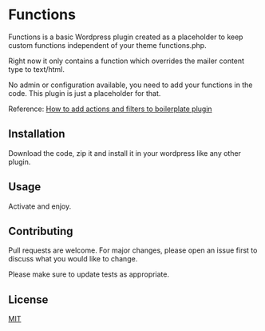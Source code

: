 # Functions

Functions is a basic Wordpress plugin created as a placeholder to keep custom functions independent of your theme functions.php.

Right now it only contains a function which overrides the mailer content type to text/html. 

No admin or configuration available, you need to add your functions in the code. This plugin is just a placeholder for that.

Reference: [How to add actions and filters to boilerplate plugin](https://wordpress.stackexchange.com/questions/263160/how-do-you-use-the-plugin-boilerplate-loader-class-to-hook-actions-and-filters)


## Installation

Download the code, zip it and install it in your wordpress like any other plugin.

## Usage

Activate and enjoy. 

## Contributing
Pull requests are welcome. For major changes, please open an issue first to discuss what you would like to change.

Please make sure to update tests as appropriate.

## License
[MIT](https://choosealicense.com/licenses/mit/)
